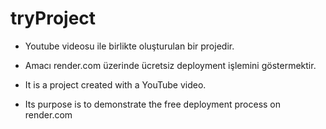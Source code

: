 # tryProject

- Youtube videosu ile birlikte oluşturulan bir projedir.
- Amacı render.com üzerinde ücretsiz deployment işlemini göstermektir.

- It is a project created with a YouTube video.
- Its purpose is to demonstrate the free deployment process on render.com
